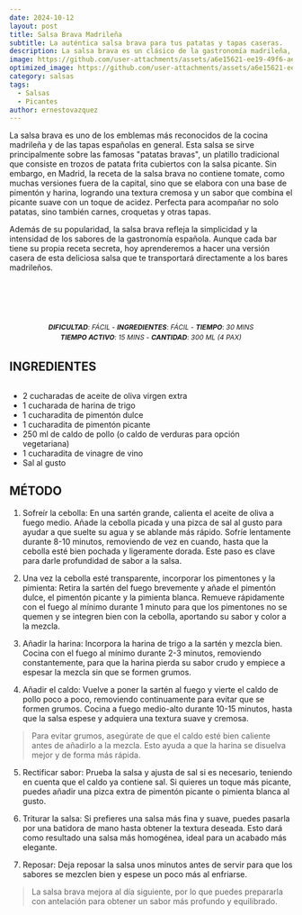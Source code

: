 ```yaml
---
date: 2024-10-12
layout: post
title: Salsa Brava Madrileña
subtitle: La auténtica salsa brava para tus patatas y tapas caseras.
description: La salsa brava es un clásico de la gastronomía madrileña, conocida por su toque picante y su textura espesa, perfecta para acompañar patatas bravas y otras tapas.
image: https://github.com/user-attachments/assets/a6e15621-ee19-49f6-ae45-f963f1f02845
optimized_image: https://github.com/user-attachments/assets/a6e15621-ee19-49f6-ae45-f963f1f02845
category: salsas
tags:
  - Salsas
  - Picantes
author: ernestovazquez
---
```


La salsa brava es uno de los emblemas más reconocidos de la cocina madrileña y de las tapas españolas en general. Esta salsa se sirve principalmente sobre las famosas "patatas bravas", un platillo tradicional que consiste en trozos de patata frita cubiertos con la salsa picante. Sin embargo, en Madrid, la receta de la salsa brava no contiene tomate, como muchas versiones fuera de la capital, sino que se elabora con una base de pimentón y harina, logrando una textura cremosa y un sabor que combina el picante suave con un toque de acidez. Perfecta para acompañar no solo patatas, sino también carnes, croquetas y otras tapas.

Además de su popularidad, la salsa brava refleja la simplicidad y la intensidad de los sabores de la gastronomía española. Aunque cada bar tiene su propia receta secreta, hoy aprenderemos a hacer una versión casera de esta deliciosa salsa que te transportará directamente a los bares madrileños.

<div style="display: flex; justify-content: center; text-align: center; margin-bottom: 10px; font-size: 12px;">
  <div>
    <br>
    <br>
    <br>
    <br>
    <br>
    <p style="margin: 0; line-height: 1.5;"><em><strong>DIFICULTAD</strong></em>: <em>FÁCIL</em> - <em><strong>INGREDIENTES</strong></em>: <em>FÁCIL</em> - <em><strong>TIEMPO</strong></em>: <em>30 MINS</em></p>
    <p style="margin: 0; line-height: 1.5;"><em><strong>TIEMPO ACTIVO</strong></em>: <em>15 MINS</em> - <em><strong>CANTIDAD</strong></em>: <em>300 ML (4 PAX)</em></p>
  </div>
</div>


## INGREDIENTES

<div style="display: flex; justify-content: space-between;">
  <div style="flex: 1; margin-right: 20px;">
    <ul style="margin-bottom: 0;">
      <li>2 cucharadas de aceite de oliva virgen extra</li>
      <li>1 cucharada de harina de trigo</li>
      <li>1 cucharadita de pimentón dulce</li>
      <li>1 cucharadita de pimentón picante</li>
      <li>250 ml de caldo de pollo (o caldo de verduras para opción vegetariana)</li>
      <li>1 cucharadita de vinagre de vino</li>
      <li>Sal al gusto</li>
    </ul>
  </div>
</div>

## MÉTODO

1. Sofreír la cebolla: En una sartén grande, calienta el aceite de oliva a fuego medio. Añade la cebolla picada y una pizca de sal al gusto para ayudar a que suelte su agua y se ablande más rápido. Sofríe lentamente durante 8-10 minutos, removiendo de vez en cuando, hasta que la cebolla esté bien pochada y ligeramente dorada. Este paso es clave para darle profundidad de sabor a la salsa.

2. Una vez la cebolla esté transparente, incorporar los pimentones y la pimienta: Retira la sartén del fuego brevemente y añade el pimentón dulce, el pimentón picante y la pimienta blanca. Remueve rápidamente con el fuego al mínimo durante 1 minuto para que los pimentones no se quemen y se integren bien con la cebolla, aportando su sabor y color a la mezcla.

3. Añadir la harina: Incorpora la harina de trigo a la sartén y mezcla bien. Cocina con el fuego al mínimo durante 2-3 minutos, removiendo constantemente, para que la harina pierda su sabor crudo y empiece a espesar la mezcla sin que se formen grumos.

4. Añadir el caldo: Vuelve a poner la sartén al fuego y vierte el caldo de pollo poco a poco, removiendo continuamente para evitar que se formen grumos. Cocina a fuego medio-alto durante 10-15 minutos, hasta que la salsa espese y adquiera una textura suave y cremosa.

> Para evitar grumos, asegúrate de que el caldo esté bien caliente antes de añadirlo a la mezcla. Esto ayuda a que la harina se disuelva mejor y de forma más rápida.

5. Rectificar sabor: Prueba la salsa y ajusta de sal si es necesario, teniendo en cuenta que el caldo ya contiene sal. Si quieres un toque más picante, puedes añadir una pizca extra de pimentón picante o pimienta blanca al gusto.

6. Triturar la salsa: Si prefieres una salsa más fina y suave, puedes pasarla por una batidora de mano hasta obtener la textura deseada. Esto dará como resultado una salsa más homogénea, ideal para un acabado más elegante.

7. Reposar: Deja reposar la salsa unos minutos antes de servir para que los sabores se mezclen bien y espese un poco más al enfriarse.

> La salsa brava mejora al día siguiente, por lo que puedes prepararla con antelación para obtener un sabor más profundo y equilibrado.
